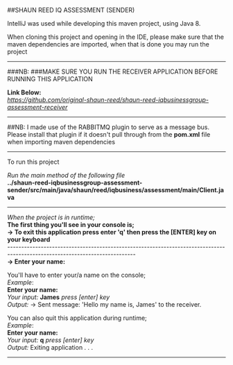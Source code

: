 ##SHAUN REED IQ ASSESSMENT (SENDER)

IntelliJ was used while developing this maven project, using Java 8.

When cloning this project and opening in the IDE, please make sure that the maven dependencies are imported, when that is done you may run the project
***
###NB:
###MAKE SURE YOU RUN THE RECEIVER APPLICATION BEFORE RUNNING THIS APPLICATION

**Link Below:**
<br /> *https://github.com/original-shaun-reed/shaun-reed-iqbusinessgroup-assessment-receiver*

***
##NB: I made use of the RABBITMQ plugin to serve as a message bus. Please install that plugin if it doesn't pull through from the **pom.xml** file when importing maven dependencies  
***
To run this project 

*Run the main method of the following file*
<br />**../shaun-reed-iqbusinessgroup-assessment-sender/src/main/java/shaun/reed/iqbusiness/assessment/main/Client.java**
***
*When the project is in runtime;*
<br />**The first thing you'll see in your console is;**
<br />**-> To exit this application press enter 'q' then press the [ENTER] key on your keyboard**
<br />----------------------------------------------------------------------------------------------------------------------------
<br /> **-> Enter your name:**

You'll have to enter your/a name on the console;
<br /> *Example*:
<br /> **Enter your name:**
<br /> *Your input:* **James** *press [enter] key* 
<br /> *Output:* -> Sent message: 'Hello my name is, James' to the receiver.

You can also quit this application during runtime;
<br /> *Example*:
<br /> **Enter your name:**
<br /> *Your input:* **q** *press [enter] key* 
<br /> *Output:* Exiting application . . .
***




